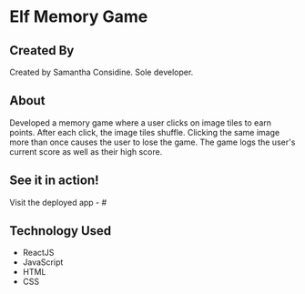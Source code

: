 # Elf Memory Game
## Created By
Created by Samantha Considine. Sole developer. 

## About
Developed a memory game where a user clicks on image tiles to earn points. After each click, the image tiles shuffle. Clicking the same image more than once causes the user to lose the game. The game logs the user's current score as well as their high score.  

## See it in action!
Visit the deployed app - #

## Technology Used
* ReactJS
* JavaScript
* HTML
* CSS